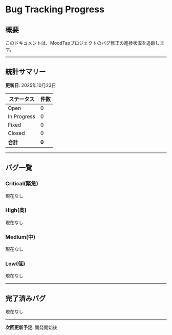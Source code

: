 # Bug Tracking Progress

## 概要
このドキュメントは、MoodTapプロジェクトのバグ修正の進捗状況を追跡します。

---

## 統計サマリー

**更新日**: 2025年10月23日

| ステータス | 件数 |
|----------|------|
| Open | 0 |
| In Progress | 0 |
| Fixed | 0 |
| Closed | 0 |
| **合計** | **0** |

---

## バグ一覧

### Critical(緊急)
現在なし

### High(高)
現在なし

### Medium(中)
現在なし

### Low(低)
現在なし

---

## 完了済みバグ
現在なし

---

**次回更新予定**: 開発開始後
